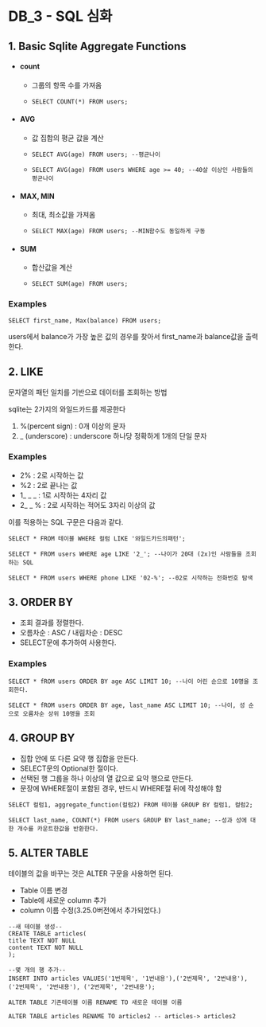 # DB_3 - SQL 심화



## 1. Basic Sqlite Aggregate Functions

* #### count 

  * 그룹의 항목 수를 가져옴

  * ```sqlite
    SELECT COUNT(*) FROM users;
    ```

* #### AVG

  * 값 집합의 평균 값을 계산

  * ```sqlite
    SELECT AVG(age) FROM users; --평균나이
    ```

  * ```sqlite
    SELECT AVG(age) FROM users WHERE age >= 40; --40살 이상인 사람들의 평균나이
    ```

* #### MAX, MIN

  * 최대, 최소값을 가져옴

  * ```sqlite
    SELECT MAX(age) FROM users; --MIN함수도 동일하게 구동
    ```

* #### SUM

  * 합산값을 계산

  * ```sqlite
    SELECT SUM(age) FROM users;
    ```

### Examples

```sqlite
SELECT first_name, Max(balance) FROM users;
```

users에서 balance가 가장 높은 값의 경우를 찾아서 first_name과 balance값을 출력한다.



## 2. LIKE

문자열의 패턴 일치를 기반으로 데이터를 조회하는 방법

sqlite는 2가지의 와일드카드를 제공한다



1.  %(percent sign) : 0개 이상의 문자
2.   _ (underscore) : underscore 하나당 정확하게 1개의 단일 문자



### Examples

* 2% : 2로 시작하는 값
* %2 : 2로 끝나는 값
* 1_ _ _ : 1로 시작하는 4자리 값
* 2_ _ % : 2로 시작하는 적어도 3자리 이상의 값



이를 적용하는 SQL 구문은 다음과 같다.

```sqlite
SELECT * FROM 테이블 WHERE 컬럼 LIKE '와일드카드의패턴';
```

```sqlite
SELECT * FROM users WHERE age LIKE '2_'; --나이가 20대 (2x)인 사람들을 조회하는 SQL
```

```sqlite
SELECT * FROM users WHERE phone LIKE '02-%'; --02로 시작하는 전화번호 탐색 
```



## 3. ORDER BY

* 조회 결과를 정렬한다.
* 오름차순 : ASC / 내림차순 : DESC
* SELECT문에 추가하여 사용한다.



### Examples

```sqlite
SELECT * fROM users ORDER BY age ASC LIMIT 10; --나이 어린 순으로 10명을 조회한다.
```

```sqlite
SELECT * fROM users ORDER BY age, last_name ASC LIMIT 10; --나이, 성 순으로 오름차순 상위 10명을 조회
```



## 4. GROUP BY

* 집합 안에 또 다른 요약 행 집합을 만든다.
* SELECT문의 Optional한 절이다.
* 선택된 행 그룹을 하나 이상의 열 값으로 요약 행으로 만든다.
* 문장에 WHERE절이 포함된 경우, 반드시 WHERE절 뒤에 작성해야 함

```sqlite
SELECT 컬럼1, aggregate_function(컬럼2) FROM 테이블 GROUP BY 컬럼1, 컬럼2;
```

```sqlite
SELECT last_name, COUNT(*) FROM users GROUP BY last_name; --성과 성에 대한 개수를 카운트한값을 반환한다.
```



## 5. ALTER TABLE

테이블의 값을 바꾸는 것은 ALTER 구문을 사용하면 된다.

* Table 이름 변경
* Table에 새로운  column 추가
* column 이름 수정(3.25.0버전에서 추가되었다.)

```sqlite 
--새 테이블 생성--
CREATE TABLE articles(
title TEXT NOT NULL
content TEXT NOT NULL
);
```

```sqlite 
--몇 개의 행 추가--
INSERT INTO articles VALUES('1번제목', '1번내용'),('2번제목', '2번내용'), ('2번제목', '2번내용'), ('2번제목', '2번내용');
```

```sqlite
ALTER TABLE 기존테이블 이름 RENAME TO 새로운 테이블 이름

ALTER TABLE articles RENAME TO articles2 -- articles-> articles2
```



